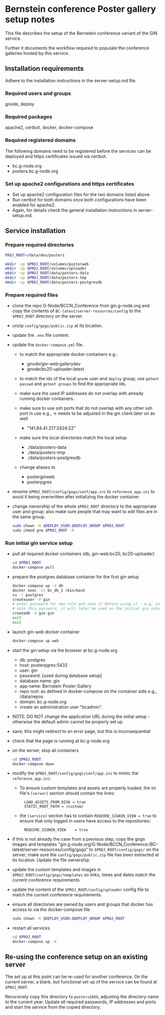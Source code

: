 # Bernstein conference Poster gallery setup notes

This file describes the setup of the Bernstein conference variant of the GIN service.

Further it documents the workflow required to populate the conference galleries hosted by this service.


## Installation requirements

Adhere to the installation instructions in the server-setup.md file.

### Required users and groups

gnode, deploy

### Required packages

apache2, certbot, docker, docker-compose

### Required registered domains

The following domains need to be registered before the services can be deployed and https certificates issued via certbot.
- bc.g-node.org
- posters.bc.g-node.org

### Set up apache2 configurations and https certificates

- Set up apache2 configuration files for the two domains listed above.
- Run certbot for both domains once both configurations have been enabled for apache2.
- Again, for details check the general installation instructions in server-setup.md.

## Service installation

### Prepare required directories

```bash
PROJ_ROOT=/data/dev/posters

mkdir -vp $PROJ_ROOT/volumes/posterweb
mkdir -vp $PROJ_ROOT/volumes/uploader
mkdir -vp $PROJ_ROOT/data/posters-data
mkdir -vp $PROJ_ROOT/data/posters-tmp
mkdir -vp $PROJ_ROOT/data/posters-postgresdb
```

### Prepare required files

- clone the repo G-Node/BCCN_Conference from gin.g-node.org and copy the contents of `BC-latest/server-resources/config` to the `$PROJ_ROOT` directory on the server.
- unzip `config/gogs/public.zip` at its location.
- update the `.env` file content.
- update the `docker-compose.yml` file.
  - to match the appropriate docker containers e.g.:
    - gnode/gin-web:gallerydev
    - gnode/bc20-uploader:latest

  - to match the ids of the local `gnode` user and `deploy` group; use `getent passwd` and `getent groups` to find the appropriate ids.
  - make sure the used IP addresses do not overlap with already running docker containers.
  - make sure to use ssh ports that do not overlap with any other ssh port in use e.g., -> needs to be adjusted in the gin client later on as well
    - "141.84.41.217:2424:22"

  - make sure the local directories match the local setup
    - ./data/posters-data
    - ./data/posters-tmp
    - ./data/posters-postgresdb

  - change aliases to
    - posterginweb
    - posterpgres

- rename `$PROJ_ROOT/config/gogs/conf/app.ini` to `reference_app.ini` to avoid it being overwritten after initializing the docker container.

- change ownership of the whole `$PROJ_ROOT` directory to the appropriate user and group; also make sure people that may want to edit files are in the same group.

  ```bash
  sudo chown -R $DEPLOY_USER:$DEPLOY_GROUP $PROJ_ROOT
  sudo chmod g+w $PROJ_ROOT -R
  ```

### Run initial gin service setup

- pull all required docker containers (db, gin-web:bc20, bc20-uploader)

  ```bash
  cd $PROJ_ROOT
  docker-compose pull
  ```

- prepare the postgres database container for the first gin setup

  ```bash
  docker-compose up -d db
  docker exec -it bc_db_1 /bin/bash
  su -l postgres
  createuser -P gin
  # enter password for new role and save it before using it - e.g. somethingSecret
  # note this password, it will later be used on the initial gin setup page
  createdb -O gin gin
  exit
  exit
  ```

- launch gin-web docker container

  ```bash
  docker-compose up web
  ```

- start the gin setup via the browser at bc.g-node.org
    - db:               postgres
    - host:             posterpgres:5432
    - user:             gin
    - password:         [used during database setup]
    - database name:    gin
    - app name:         Bernstein Poster Gallery
    - repo root:        as defined in docker-compose on the container side e.g., /data/repos
    - domain:           bc.g-node.org
    - create an administration user "bcadmin".

- NOTE: DO NOT change the application URL during the initial setup - otherwise the default admin cannot be properly set up

- save; this might redirect to an error page, but this is inconsequential
- check that the page is running at bc.g-node.org
- on the server, stop all containers

  ```bash
  cd $PROJ_ROOT
  docker-compose down
  ```

- modify the `$PROJ_ROOT/config/gogs/conf/app.ini` to mimic the `reference_app.ini`:
  - To ensure custom templates and assets are properly loaded, the ini file's `[server]` section should contain the lines:
    ```
      LOAD_ASSETS_FROM_DISK = true
      STATIC_ROOT_PATH = /custom/
    ```
  - the `[service]` section has to contain `REQUIRE_SIGNIN_VIEW = true` to ensure that only logged in users have access to the repositories:
    ```
      REQUIRE_SIGNIN_VIEW    = true
    ```

- if this is not already the case from a previous step, copy the gogs images and templates "gin.g-node.org/G-Node/BCCN_Conference:/BC-latest/server-resources/config/gogs" to `$PROJ_ROOT/config/gogs/` on the server; make sure the `config/gogs/public.zip` file has been extracted at its location. Update the file ownership.
- update the custom templates and images in `$PROJ_ROOT/config/gogs/templates` so links, times and dates match the current conference requirements.

- update the content of the `$PROJ_ROOT/config/uploader` config file to match the current conference requirements.

- ensure all directories are owned by users and groups that docker has access to via the docker-compose file

  ```bash
  sudo chown -R $DEPLOY_USER:$DEPLOY_GROUP $PROJ_ROOT
  ```

- restart all services

  ```bash
  cd $PROJ_ROOT
  docker-compose up -d
  ```

## Re-using the conference setup on an existing server

The set up at this point can be re-used for another conference. On the current server,
a blank, but functional set up of the service can be found at `$PROJ_ROOT`.

Recursively copy this directory to `posters20XX`, adjusting the directory name to
the current year. Update all required passwords, IP addresses and ports and start
the service from the copied directory.
